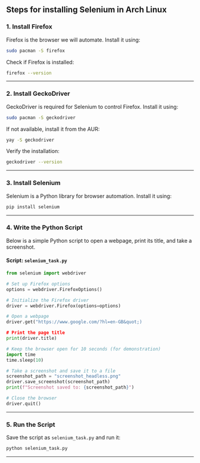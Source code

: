 ## Steps for installing Selenium in Arch Linux

### 1. Install Firefox
Firefox is the browser we will automate. Install it using:

```bash
sudo pacman -S firefox
```

Check if Firefox is installed:

```bash
firefox --version
```

---

### 2. Install GeckoDriver
GeckoDriver is required for Selenium to control Firefox. Install it using:

```bash
sudo pacman -S geckodriver
```

If not available, install it from the AUR:

```bash
yay -S geckodriver
```

Verify the installation:

```bash
geckodriver --version
```

---

### 3. Install Selenium
Selenium is a Python library for browser automation. Install it using:

```bash
pip install selenium
```

---

### 4. Write the Python Script
Below is a simple Python script to open a webpage, print its title, and take a screenshot.

#### Script: `selenium_task.py`
```python
from selenium import webdriver

# Set up Firefox options
options = webdriver.FirefoxOptions()

# Initialize the Firefox driver
driver = webdriver.Firefox(options=options)

# Open a webpage
driver.get("https://www.google.com/?hl=en-GB&quot;)

# Print the page title
print(driver.title)

# Keep the browser open for 10 seconds (for demonstration)
import time
time.sleep(10)

# Take a screenshot and save it to a file
screenshot_path = "screenshot_headless.png"
driver.save_screenshot(screenshot_path)
print(f"Screenshot saved to: {screenshot_path}")

# Close the browser
driver.quit()
```

---

### 5. Run the Script
Save the script as `selenium_task.py` and run it:

```bash
python selenium_task.py
```

---
